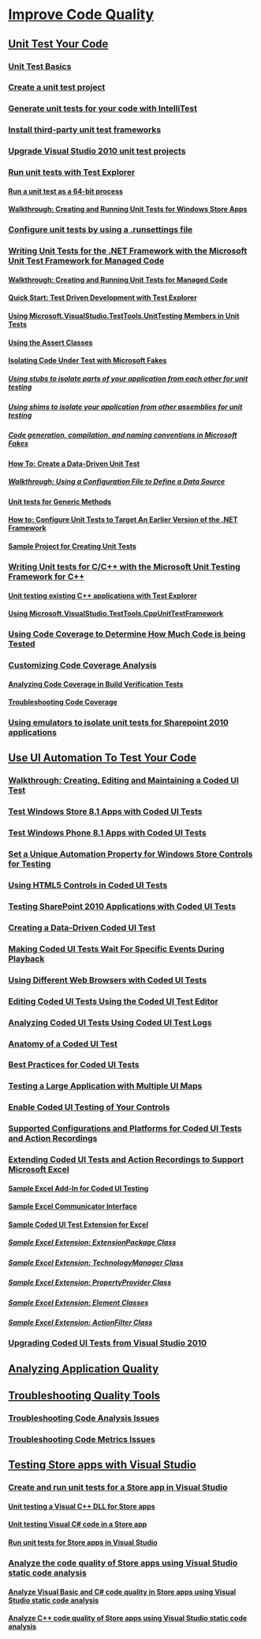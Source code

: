 # [Improve Code Quality](improve-code-quality.md)
## [Unit Test Your Code](unit-test-your-code.md)
### [Unit Test Basics](unit-test-basics.md)
### [Create a unit test project](create-a-unit-test-project.md)
### [Generate unit tests for your code with IntelliTest](generate-unit-tests-for-your-code-with-intellitest.md)
### [Install third-party unit test frameworks](install-third-party-unit-test-frameworks.md)
### [Upgrade Visual Studio 2010 unit test projects](upgrade-visual-studio-2010-unit-test-projects.md)
### [Run unit tests with Test Explorer](run-unit-tests-with-test-explorer.md)
#### [Run a unit test as a 64-bit process](run-a-unit-test-as-a-64-bit-process.md)
#### [Walkthrough: Creating and Running Unit Tests for Windows Store Apps](walkthrough-creating-and-running-unit-tests-for-windows-store-apps.md)
### [Configure unit tests by using a .runsettings file](configure-unit-tests-by-using-a-dot-runsettings-file.md)
### [Writing Unit Tests for the .NET Framework with the Microsoft Unit Test Framework for Managed Code](writing-unit-tests-for-the-dotnet-framework-with-the-microsoft-unit-test-framework-for-managed-code.md)
#### [Walkthrough: Creating and Running Unit Tests for Managed Code](walkthrough-creating-and-running-unit-tests-for-managed-code.md)
#### [Quick Start: Test Driven Development with Test Explorer](quick-start-test-driven-development-with-test-explorer.md)
#### [Using Microsoft.VisualStudio.TestTools.UnitTesting Members in Unit Tests](using-microsoft-visualstudio-testtools-unittesting-members-in-unit-tests.md)
#### [Using the Assert Classes](using-the-assert-classes.md)
#### [Isolating Code Under Test with Microsoft Fakes](isolating-code-under-test-with-microsoft-fakes.md)
##### [Using stubs to isolate parts of your application from each other for unit testing](using-stubs-to-isolate-parts-of-your-application-from-each-other-for-unit-testing.md)
##### [Using shims to isolate your application from other assemblies for unit testing](using-shims-to-isolate-your-application-from-other-assemblies-for-unit-testing.md)
##### [Code generation, compilation, and naming conventions in Microsoft Fakes](code-generation-compilation-and-naming-conventions-in-microsoft-fakes.md)
#### [How To: Create a Data-Driven Unit Test](how-to-create-a-data-driven-unit-test.md)
##### [Walkthrough: Using a Configuration File to Define a Data Source](walkthrough-using-a-configuration-file-to-define-a-data-source.md)
#### [Unit tests for Generic Methods](unit-tests-for-generic-methods.md)
#### [How to: Configure Unit Tests to Target An Earlier Version of the .NET Framework](how-to-configure-unit-tests-to-target-an-earlier-version-of-the-dotnet-framework.md)
#### [Sample Project for Creating Unit Tests](sample-project-for-creating-unit-tests.md)
### [Writing Unit tests for C/C++ with the Microsoft Unit Testing Framework for C++](writing-unit-tests-for-c-cpp-with-the-microsoft-unit-testing-framework-for-cpp.md)
#### [Unit testing existing C++ applications with Test Explorer](unit-testing-existing-cpp-applications-with-test-explorer.md)
#### [Using Microsoft.VisualStudio.TestTools.CppUnitTestFramework](using-microsoft-visualstudio-testtools-cppunittestframework.md)
### [Using Code Coverage to Determine How Much Code is being Tested](using-code-coverage-to-determine-how-much-code-is-being-tested.md)
### [Customizing Code Coverage Analysis](customizing-code-coverage-analysis.md)
#### [Analyzing Code Coverage in Build Verification Tests](analyzing-code-coverage-in-build-verification-tests.md)
#### [Troubleshooting Code Coverage](troubleshooting-code-coverage.md)
### [Using emulators to isolate unit tests for Sharepoint 2010 applications](using-emulators-to-isolate-unit-tests-for-sharepoint-2010-applications.md)
## [Use UI Automation To Test Your Code](use-ui-automation-to-test-your-code.md)
### [Walkthrough: Creating, Editing and Maintaining a Coded UI Test](walkthrough-creating-editing-and-maintaining-a-coded-ui-test.md)
### [Test Windows Store 8.1 Apps with Coded UI Tests](test-windows-store-8-1-apps-with-coded-ui-tests.md)
### [Test Windows Phone 8.1 Apps with Coded UI Tests](test-windows-phone-8-1-apps-with-coded-ui-tests.md)
### [Set a Unique Automation Property for Windows Store Controls for Testing](set-a-unique-automation-property-for-windows-store-controls-for-testing.md)
### [Using HTML5 Controls in Coded UI Tests](using-html5-controls-in-coded-ui-tests.md)
### [Testing SharePoint 2010 Applications with Coded UI Tests](testing-sharepoint-2010-applications-with-coded-ui-tests.md)
### [Creating a Data-Driven Coded UI Test](creating-a-data-driven-coded-ui-test.md)
### [Making Coded UI Tests Wait For Specific Events During Playback](making-coded-ui-tests-wait-for-specific-events-during-playback.md)
### [Using Different Web Browsers with Coded UI Tests](using-different-web-browsers-with-coded-ui-tests.md)
### [Editing Coded UI Tests Using the Coded UI Test Editor](editing-coded-ui-tests-using-the-coded-ui-test-editor.md)
### [Analyzing Coded UI Tests Using Coded UI Test Logs](analyzing-coded-ui-tests-using-coded-ui-test-logs.md)
### [Anatomy of a Coded UI Test](anatomy-of-a-coded-ui-test.md)
### [Best Practices for Coded UI Tests](best-practices-for-coded-ui-tests.md)
### [Testing a Large Application with Multiple UI Maps](testing-a-large-application-with-multiple-ui-maps.md)
### [Enable Coded UI Testing of Your Controls](enable-coded-ui-testing-of-your-controls.md)
### [Supported Configurations and Platforms for Coded UI Tests and Action Recordings](supported-configurations-and-platforms-for-coded-ui-tests-and-action-recordings.md)
### [Extending Coded UI Tests and Action Recordings to Support Microsoft Excel](extending-coded-ui-tests-and-action-recordings-to-support-microsoft-excel.md)
#### [Sample Excel Add-In for Coded UI Testing](sample-excel-add-in-for-coded-ui-testing.md)
#### [Sample Excel Communicator Interface](sample-excel-communicator-interface.md)
#### [Sample Coded UI Test Extension for Excel](sample-coded-ui-test-extension-for-excel.md)
##### [Sample Excel Extension: ExtensionPackage Class](sample-excel-extension-extensionpackage-class.md)
##### [Sample Excel Extension: TechnologyManager Class](sample-excel-extension-technologymanager-class.md)
##### [Sample Excel Extension: PropertyProvider Class](sample-excel-extension-propertyprovider-class.md)
##### [Sample Excel Extension: Element Classes](sample-excel-extension-element-classes.md)
##### [Sample Excel Extension: ActionFilter Class](sample-excel-extension-actionfilter-class.md)
### [Upgrading Coded UI Tests from Visual Studio 2010](upgrading-coded-ui-tests-from-visual-studio-2010.md)
## [Analyzing Application Quality](../code-quality)
## [Troubleshooting Quality Tools](troubleshooting-quality-tools.md)
### [Troubleshooting Code Analysis Issues](troubleshooting-code-analysis-issues.md)
### [Troubleshooting Code Metrics Issues](troubleshooting-code-metrics-issues.md)
## [Testing Store apps with Visual Studio](testing-store-apps-with-visual-studio.md)
### [Create and run unit tests for a Store app in Visual Studio](create-and-run-unit-tests-for-a-store-app-in-visual-studio.md)
#### [Unit testing a Visual C++ DLL for Store apps](unit-testing-a-visual-cpp-dll-for-store-apps.md)
#### [Unit testing Visual C# code in a Store app](unit-testing-visual-csharp-code-in-a-store-app.md)
#### [Run unit tests for Store apps in Visual Studio](run-unit-tests-for-store-apps-in-visual-studio.md)
### [Analyze the code quality of Store apps using Visual Studio static code analysis](analyze-the-code-quality-of-store-apps-using-visual-studio-static-code-analysis.md)
#### [Analyze Visual Basic and C# code quality in Store apps using Visual Studio static code analysis](analyze-visual-basic-and-csharp-code-quality-in-store-apps-using-visual-studio-static-code-analysis.md)
#### [Analyze C++ code quality of Store apps using Visual Studio static code analysis](analyze-cpp-code-quality-of-store-apps-using-visual-studio-static-code-analysis.md)
